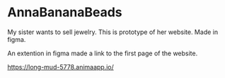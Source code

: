# AnnaBananaBeads
My sister wants to sell jewelry. This is prototype of her website. Made in figma.

An extention in figma made a link to the first page of the website.

https://long-mud-5778.animaapp.io/
